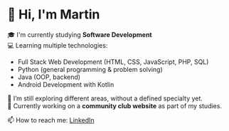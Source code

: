 # 👋 Hi, I'm Martin

🎓 I'm currently studying **Software Development**  
💻 Learning multiple technologies:  
- Full Stack Web Development (HTML, CSS, JavaScript, PHP, SQL)  
- Python (general programming & problem solving)  
- Java (OOP, backend)  
- Android Development with Kotlin  

🌱 I’m still exploring different areas, without a defined specialty yet.  
🚀 Currently working on a **community club website** as part of my studies.  

📫 How to reach me: [LinkedIn](www.linkedin.com/in/martinsonda) 
